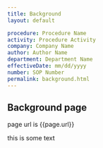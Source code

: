```yaml
---
title: Background
layout: default

procedure: Procedure Name
activity: Procedure Activity
company: Company Name
author: Author Name
department: Department Name
effectiveDate: mm/dd/yyyy
number: SOP Number
permalink: background.html
---
```

## Background page

page url is {{page.url}}

this is some text
